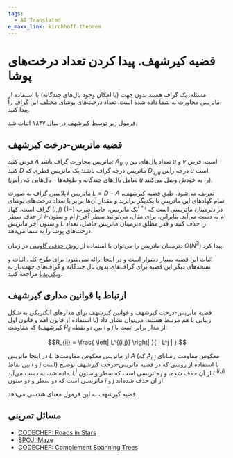 ```yaml
---
tags:
  - AI Translated
e_maxx_link: kirchhoff-theorem
---
```


# قضیه کیرشهف. پیدا کردن تعداد درخت‌های پوشا

مسئله: یک گراف همبند بدون جهت (با امکان وجود یال‌های چندگانه) با استفاده از ماتریس مجاورت به شما داده شده است. تعداد درخت‌های پوشای مختلف این گراف را پیدا کنید.

فرمول زیر توسط کیرشهف در سال ۱۸۴۷ اثبات شد.

## قضیه ماتریس-درخت کیرشهف

فرض کنید $A$ ماتریس مجاورت گراف باشد: $A_{u,v}$ تعداد یال‌های بین $u$ و $v$ است.
فرض کنید $D$ ماتریس درجه گراف باشد: یک ماتریس قطری که $D_{u,u}$ درجه رأس $u$ است (شامل یال‌های چندگانه و طوقه‌ها - یال‌هایی که رأس $u$ را به خودش وصل می‌کنند).

ماتریس لاپلاسین گراف به صورت $L = D - A$ تعریف می‌شود.
طبق قضیه کیرشهف، تمام کهادهای این ماتریس با یکدیگر برابرند و مقدار آن‌ها برابر با تعداد درخت‌های پوشای گراف است.
کهاد $(i,j)$ یک ماتریس، حاصل‌ضرب $(-1)^{i + j}$ در دترمینان ماتریسی است که از حذف سطر $i$-ام و ستون $j$-ام به دست می‌آید.
بنابراین، برای مثال، می‌توانید سطر آخر و ستون آخر ماتریس $L$ را حذف کنید و قدر مطلق دترمینان ماتریس حاصل، تعداد درخت‌های پوشا را به شما می‌دهد.

دترمینان ماتریس را می‌توان با استفاده از [روش حذفی گاوسی](../linear_algebra/determinant-gauss.md) در زمان $O(N^3)$ پیدا کرد.

اثبات این قضیه بسیار دشوار است و در اینجا ارائه نمی‌شود؛ برای طرح کلی اثبات و نسخه‌های دیگر این قضیه برای گراف‌های بدون یال چندگانه و گراف‌های جهت‌دار به [ویکی‌پدیا](https://en.wikipedia.org/wiki/Kirchhoff%27s_theorem) مراجعه کنید.

## ارتباط با قوانین مداری کیرشهف

قضیه ماتریس-درخت کیرشهف و قوانین کیرشهف برای مدارهای الکتریکی به شکل زیبایی با هم مرتبط هستند. می‌توان نشان داد (با استفاده از قانون اهم و قانون اول کیرشهف) که مقاومت $R_{ij}$ بین دو نقطه $i$ و $j$ از مدار برابر است با:

$$R_{ij} = \frac{ \left| L^{(i,j)} \right| }{ | L^j | }.$$

در اینجا ماتریس $L$ از ماتریس معکوس مقاومت‌ها $A$ (که $A_{i,j}$ معکوس مقاومت رسانای بین نقاط $i$ و $j$ است) با استفاده از روشی که در قضیه ماتریس-درخت کیرشهف توضیح داده شد، به دست می‌آید.
$L^j$ ماتریسی است که سطر و ستون $j$ از آن حذف شده، و $L^{(i,j)}$ ماتریسی است که دو سطر و دو ستون $i$ و $j$ از آن حذف شده‌اند.

قضیه کیرشهف به این فرمول معنای هندسی می‌دهد.

## مسائل تمرینی
 - [CODECHEF: Roads in Stars](https://www.codechef.com/problems/STARROAD)
 - [SPOJ: Maze](http://www.spoj.com/problems/KPMAZE/)
 - [CODECHEF: Complement Spanning Trees](https://www.codechef.com/problems/CSTREE)